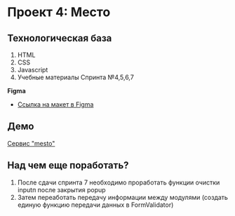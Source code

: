 # Проект 4: Место

## Технологическая база
 1. HTML
 2. CSS
 3. Javascript
 4. Учебные материалы Спринта №4,5,6,7

**Figma**

* [Ссылка на макет в Figma](https://www.figma.com/file/2cn9N9jSkmxD84oJik7xL7/JavaScript.-Sprint-4?node-id=0%3A1)

## Демо
[Сервис "mesto"](https://a-trsv.github.io/mesto/index.html)

## Над чем еще поработать?
 1. После сдачи спринта 7 необходимо проработать функции очистки inputп после закрытия popup
 2. Затем переаботать передачу информации между модулями (создать единую функцию передачи данных в FormValidator)
